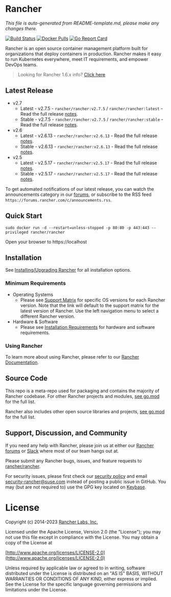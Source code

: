 # Rancher

*This file is auto-generated from README-template.md, please make any changes there.*

[![Build Status](https://drone-publish.rancher.io/api/badges/rancher/rancher/status.svg?branch=release/v2.7)](https://drone-publish.rancher.io/rancher/rancher)
[![Docker Pulls](https://img.shields.io/docker/pulls/rancher/rancher.svg)](https://store.docker.com/community/images/rancher/rancher)
[![Go Report Card](https://goreportcard.com/badge/github.com/rancher/rancher)](https://goreportcard.com/report/github.com/rancher/rancher)

Rancher is an open source container management platform built for organizations that deploy containers in production. Rancher makes it easy to run Kubernetes everywhere, meet IT requirements, and empower DevOps teams.

> Looking for Rancher 1.6.x info? [Click here](https://github.com/rancher/rancher/blob/master/README_1_6.md)

## Latest Release
* v2.7
  * Latest - v2.7.5 - `rancher/rancher:v2.7.5` / `rancher/rancher:latest` - Read the full release [notes](https://github.com/rancher/rancher/releases/tag/v2.7.5).
  * Stable - v2.7.5 - `rancher/rancher:v2.7.5` / `rancher/rancher:stable` - Read the full release [notes](https://github.com/rancher/rancher/releases/tag/v2.7.5).
* v2.6
  * Latest - v2.6.13 - `rancher/rancher:v2.6.13` - Read the full release [notes](https://github.com/rancher/rancher/releases/tag/v2.6.13).
  * Stable - v2.6.13 - `rancher/rancher:v2.6.13` - Read the full release [notes](https://github.com/rancher/rancher/releases/tag/v2.6.13).
* v2.5
  * Latest - v2.5.17 - `rancher/rancher:v2.5.17` - Read the full release [notes](https://github.com/rancher/rancher/releases/tag/v2.5.17).
  * Stable - v2.5.17 - `rancher/rancher:v2.5.17` - Read the full release [notes](https://github.com/rancher/rancher/releases/tag/v2.5.17).

To get automated notifications of our latest release, you can watch the announcements category in our [forums](http://forums.rancher.com/c/announcements), or subscribe to the RSS feed `https://forums.rancher.com/c/announcements.rss`.

## Quick Start

    sudo docker run -d --restart=unless-stopped -p 80:80 -p 443:443 --privileged rancher/rancher

Open your browser to https://localhost

## Installation

See [Installing/Upgrading Rancher](https://ranchermanager.docs.rancher.com/v2.7/pages-for-subheaders/installation-and-upgrade) for all installation options.

### Minimum Requirements

* Operating Systems
  * Please see [Support Matrix](https://rancher.com/support-matrix/) for specific OS versions for each Rancher version. Note that the link will default to the support matrix for the latest version of Rancher. Use the left navigation menu to select a different Rancher version.
* Hardware & Software
  * Please see [Installation Requirements](https://ranchermanager.docs.rancher.com/v2.7/pages-for-subheaders/installation-requirements) for hardware and software requirements.

### Using Rancher

To learn more about using Rancher, please refer to our [Rancher Documentation](https://ranchermanager.docs.rancher.com/v2.7).

## Source Code

This repo is a meta-repo used for packaging and contains the majority of Rancher codebase. For other Rancher projects and modules, [see go.mod](https://github.com/rancher/rancher/blob/release/v2.7/go.mod) for the full list.

Rancher also includes other open source libraries and projects, [see go.mod](https://github.com/rancher/rancher/blob/release/v2.7/go.mod) for the full list.

## Support, Discussion, and Community
If you need any help with Rancher, please join us at either our [Rancher forums](http://forums.rancher.com/) or [Slack](https://slack.rancher.io/) where most of our team hangs out at.

Please submit any Rancher bugs, issues, and feature requests to [rancher/rancher](https://github.com/rancher/rancher/issues).

For security issues, please first check our [security policy](SECURITY.md) and email security-rancher@suse.com instead of posting a public issue in GitHub.  You may (but are not required to) use the GPG key located on [Keybase](https://keybase.io/rancher).

# License

Copyright (c) 2014-2023 [Rancher Labs, Inc.](http://rancher.com)

Licensed under the Apache License, Version 2.0 (the "License");
you may not use this file except in compliance with the License.
You may obtain a copy of the License at

[http://www.apache.org/licenses/LICENSE-2.0](http://www.apache.org/licenses/LICENSE-2.0)

Unless required by applicable law or agreed to in writing, software
distributed under the License is distributed on an "AS IS" BASIS,
WITHOUT WARRANTIES OR CONDITIONS OF ANY KIND, either express or implied.
See the License for the specific language governing permissions and
limitations under the License.
